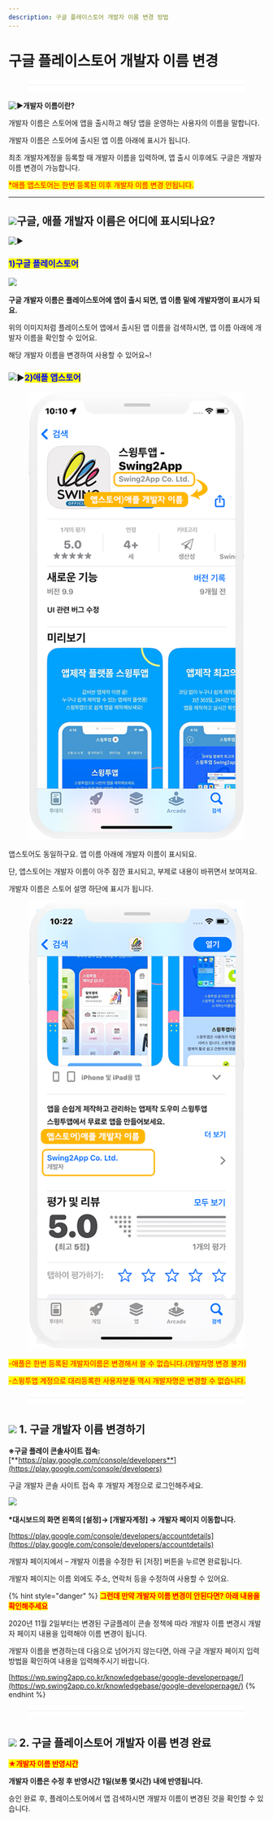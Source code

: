 ```yaml
---
description: 구글 플레이스토어 개발자 이름 변경 방법
---
```


# 구글 플레이스토어 개발자 이름 변경

<figure><img src="../../.gitbook/assets/구분선 (6).PNG" alt=""><figcaption></figcaption></figure>

<img src="https://s.w.org/images/core/emoji/11/svg/25b6.svg" alt="▶" data-size="line">**개발자 이름이란?**

개발자 이름은 스토어에 앱을 출시하고 해당 앱을 운영하는 사용자의 이름을 말합니다.

개발자 이름은 스토어에 출시된 앱 이름 아래에 표시가 됩니다.&#x20;

최초 개발자계정을 등록할 때 개발자 이름을 입력하며, 앱 출시 이후에도 구글은 개발자 이름 변경이 가능합니다.

<mark style="color:red;">\*애플 앱스토어는 한번 등록된 이후 개발자 이름 변경 안됩니다.</mark>

***

## ![](https://wp.swing2app.co.kr/wp-content/uploads/2020/04/%EB%8B%A8%EB%9D%BD1-1.png)구글, 애플 개발자 이름은 어디에 표시되나요?

<img src="https://s.w.org/images/core/emoji/11/svg/25b6.svg" alt="▶" data-size="line">&#x20;

### <mark style="color:blue;">**1)구글 플레이스토어**</mark>

![](https://wp.swing2app.co.kr/wp-content/uploads/2018/09/%EA%B5%AC%EA%B8%80%EA%B0%9C%EB%B0%9C%EC%9E%90%EB%AA%85%EB%B3%80%EA%B2%BD1new.png)

**구글 개발자 이름은 플레이스토어에 앱이 출시 되면, 앱 이름 밑에 개발자명이 표시가 되요.**

위의 이미지처럼 플레이스토어 앱에서 출시된 앱 이름을 검색하시면, 앱 이름 아래에 개발자 이름을 확인할 수 있어요.

해당 개발자 이름을 변경하여 사용할 수 있어요\~!



### <img src="https://s.w.org/images/core/emoji/11/svg/25b6.svg" alt="▶" data-size="line"><mark style="color:blue;">2)애플 앱스토어</mark>

<div align="left">

<figure><img src="../../.gitbook/assets/아이폰-개발자이름.png" alt=""><figcaption></figcaption></figure>

</div>

앱스토어도 동일하구요. 앱 이름 아래에 개발자 이름이 표시되요.

단, 앱스토어는 개발자 이름이 아주 잠깐 표시되고, 부제로 내용이 바뀌면서 보여져요.

개발자 이름은 스토어 설명 하단에 표시가 됩니다.&#x20;

<div align="left">

<figure><img src="../../.gitbook/assets/아이폰-개발자이름2.png" alt=""><figcaption></figcaption></figure>

</div>

<mark style="color:red;">-애플은 한번 등록된 개발자이름은 변경해서 쓸 수 없습니다.(개발자명 변경 불가)</mark>

<mark style="color:red;">-스윙투앱 계정으로 대리등록한 사용자분들 역시 개발자명은 변경할 수 없습니다.</mark>&#x20;

<figure><img src="../../.gitbook/assets/구분선 (6).PNG" alt=""><figcaption></figcaption></figure>

## ![](https://wp.swing2app.co.kr/wp-content/uploads/2020/04/%EB%8B%A8%EB%9D%BD1-1.png) **1. 구글 개발자 이름 변경하기**&#x20;



**※구글 플레이 콘솔사이트 접속:**  [**https://play.google.com/console/developers**](https://play.google.com/console/developers)

구글 개발자 콘솔 사이트 접속 후 개발자 계정으로 로그인해주세요.

![](https://wp.swing2app.co.kr/wp-content/uploads/2018/09/%EA%B5%AC%EA%B8%80%EA%B0%9C%EB%B0%9C%EC%9E%90%EB%AA%85%EB%B3%80%EA%B2%BD2new.png)

**\*대시보드의 화면 왼쪽의  \[설정]→ \[개발자계정] → 개발자 페이지 이동합니다.**

[https://play.google.com/console/developers/accountdetails](https://play.google.com/console/developers/accountdetails)

개발자 페이지에서 – 개발자 이름을 수정한 뒤 \[저장] 버튼을 누르면 완료됩니다.&#x20;

개발자 페이지는 이름 외에도 주소, 연락처 등을 수정하여 사용할 수 있어요.

{% hint style="danger" %}
<mark style="color:red;">**그런데 만약 개발자 이름 변경이 안된다면? 아래 내용을 확인해주세요**</mark>

2020년 11월 2일부터는 변경된 구글플레이 콘솔 정책에 따라 개발자 이름 변경시 개발자 페이지 내용을 입력해야 이름 변경이 됩니다.

개발자 이름을 변경하는데 다음으로 넘어가지 않는다면, 아래 구글 개발자 페이지 입력방법을 확인하여 내용을 입력해주시기 바랍니다.&#x20;

[https://wp.swing2app.co.kr/knowledgebase/google-developerpage/](https://wp.swing2app.co.kr/knowledgebase/google-developerpage/)
{% endhint %}



<figure><img src="../../.gitbook/assets/구분선 (6).PNG" alt=""><figcaption></figcaption></figure>

## ![](https://wp.swing2app.co.kr/wp-content/uploads/2020/04/%EB%8B%A8%EB%9D%BD1-1.png) **2. 구글 플레이스토어 개발자 이름 변경 완료**



<mark style="color:red;">**★개발자 이름 반영시간**</mark>

**개발자 이름은 수정 후 반영시간 1일(보통 몇시간) 내에 반영됩니다.**

승인 완료 후, 플레이스토어에서 앱 검색하시면 개발자 이름이 변경된 것을 확인할 수 있습니다.




